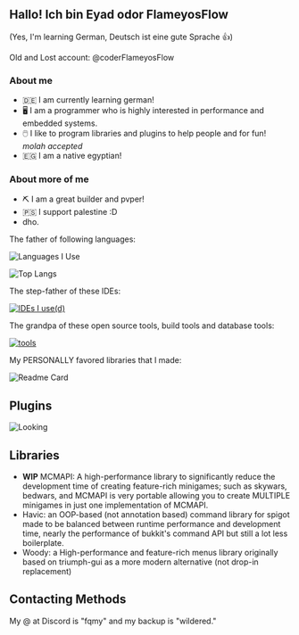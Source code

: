 ## Hallo! Ich bin Eyad odor FlameyosFlow 
(Yes, I'm learning German, Deutsch ist eine gute Sprache :+1:)

Old and Lost account: @coderFlameyosFlow



### About me
- 🇩🇪 I am currently learning german!
- 🖥️ I am a programmer who is highly interested in performance and embedded systems.
- 🖱️ I like to program libraries and plugins to help people and for fun! *molah accepted*
- 🇪🇬 I am a native egyptian!

### About more of me
- ⛏️ I am a great builder and pvper!
- 🇵🇸 I support palestine :D
- dho.

The father of following languages: 

![Languages I Use](https://skillicons.dev/icons?i=java,kotlin,py,dart,gradle,rust)

![Top Langs](https://github-readme-stats.vercel.app/api/top-langs/?username=coderFlameyosFlow&show_icons=true&theme=radical&langs_count=10&layout=donut&bg_color=00000000)

The step-father of these IDEs: 

[![IDEs I use(d)](https://skillicons.dev/icons?i=idea,vscode,eclipse,replit)](https://skillicons.dev)

The grandpa of these open source tools, build tools and database tools: 

[![tools](https://skillicons.dev/icons?i=sqlite,mongodb,maven,gradle,github,mysql,git)](https://skillicons.dev)

My PERSONALLY favored libraries that I made:

![Readme Card](https://github-readme-stats.vercel.app/api/pin/?username=FlameyosSnowy&repo=WoodyMenus&theme=radical&bg_color=00000000)

## Plugins

![Looking](https://media.giphy.com/media/l396Ea5qM20nGwKeA/giphy.gif)

## Libraries
- **WIP** MCMAPI: A high-performance library to significantly reduce the development time of creating feature-rich minigames; such as skywars, bedwars, and MCMAPI is very portable allowing you to create MULTIPLE minigames in just one implementation of MCMAPI.
- Havic: an OOP-based (not annotation based) command library for spigot made to be balanced between runtime performance and development time, nearly the performance of bukkit's command API but still a lot less boilerplate.
- Woody: a High-performance and feature-rich menus library originally based on triumph-gui as a more modern alternative (not drop-in replacement)

## Contacting Methods
My @ at Discord is "fqmy" and my backup is "wildered."
